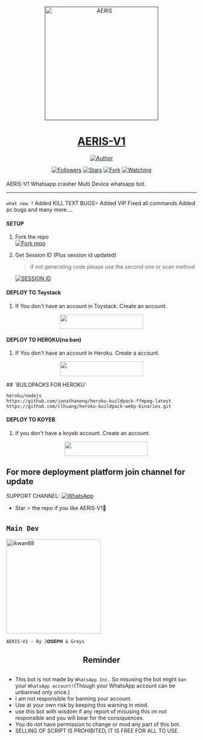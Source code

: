 <p align="center">  
  <a href="">
    <img alt="AERIS" height="300" src="https://telegra.ph/file/178680f8048d4a4c1637d.jpg">
    <h1 align="center">AERIS-V1</h1>
  </a>
</p>
<p align="center">
<a href="https://t.me/Jayikwanii"><img title="Author" src="https://img.shields.io/badge/AERIS-V1-black?style=for-the-badge&logo=telegram"></a>
<p/>
<p align="center">
<a href="https://github.com/ikwan68?tab=followers"><img title="Followers" src="https://img.shields.io/github/followers/ikwan68?label=Followers&style=social"></a>
<a href="https://github.com/ikwan68/Aeris-v1/stargazers/"><img title="Stars" src="https://img.shields.io/github/stars/ikwan68/Aeris-v1?&style=social"></a>
<a href="https://github.com/ikwan68/Aeris-v1/network/members"><img title="Fork" src="https://img.shields.io/github/forks/ikwan68/Aeris-v1?style=social"></a>
<a href="https://github.com/ikwan68/Aeris-v1/watchers"><img title="Watching" src="https://img.shields.io/github/watchers/ikwan68/Aeris-v1?label=Watching&style=social"></a>
</p>

####  
AERIS-V1 Whatsapp crasher Multi Device whatsapp bot.

***

####
``` what new ? ```
Added KILL TEXT BUGS=
Added VIP
Fixed all commands
Added pc bugs 
and many more....

#### SETUP

1. Fork the repo
    <br>
<a href='https://github.com/ikwan68/Aeris-v1/fork' target="_blank"><img alt='Fork repo' src='https://img.shields.io/badge/Fork Repo-100000?style=for-the-badge&logo=scan&logoColor=white&labelColor=black&color=black'/></a>



2. Get Session ID (Plus session id updated)
   > if not generating code please use the second one or scan method
    
     <a href='https://ednut-tech-web.onrender.com' target="_blank"><img alt='SESSION ID' src='https://img.shields.io/badge/Session_id-100000?style=for-the-badge&logo=scan&logoColor=white&labelColor=black&color=black'/></a>
     

#### DEPLOY TO Toystack

1. If You don't have an account in Toystack. Create an account.
    <br>
<p align="center"><a href="https://toystack.ai"> <img src="https://img.shields.io/badge/Toystack%20Account-blue?style=for-the-badge&logo=Toystack" width="220" height="38.45"/></a></p>

#### DEPLOY TO HEROKU(no ban)

1. If You don't have an account in Heroku. Create a account.
    <br>
<p align="center"><a href="https://signup.heroku.com"> <img src="https://img.shields.io/badge/heroku%20Account-blue?style=for-the-badge&logo=heroku" width="220" height="38.45"/></a></p>
## `BUILDPACKS FOR HEROKU`

```
heroku/nodejs
https://github.com/jonathanong/heroku-buildpack-ffmpeg-latest
https://github.com/clhuang/heroku-buildpack-webp-binaries.git
```

#### DEPLOY TO KOYEB

1. if you don't have a koyeb account. Create an account.
   <br>
   <p align="center"><a href="https://app.koyeb.com/auth/signup"> <img src="https://img.shields.io/badge/Koyeb account-blue?style=for-the-badge&logo=koyeb" width="220" height="38.45"/></a></p>
 
 ## For more deployment platform join channel for update

SUPPORT CHANNEL: <a href="https://whatsapp.com/channel/0029VaefL9g0gcfLITSc841W"><img alt="WhatsApp" src="https://img.shields.io/badge/Join CHANNEL-25D366?style=for-the-badge&logo=whatsapp&logoColor=white"/></a>

- Star ⭐ the repo if you like AERIS-V1🥺


## `Main Dev` 
<a href="https://github.com/ikwan68"><img src="https://i.imgur.com/QvvICDx.jpeg" width="250" height="250" alt="ikwan68"/></a>
  
`AERIS-V1 - By J𝐎𝐒𝐄𝐏𝐇 & Greys`

<h2 align="center">  Reminder
</h2>
   
## 
- This bot is not made by `WhatsApp Inc.` So misusing the bot might `ban` your `WhatsApp account!`(Though your WhatsApp account can be unbanned only once.)
- I am not responsible for banning your account.
- Use at your own risk by keeping this warning in mind.
- use this bot with wisdom if any report of misusing this im not responsible and you will bear for the consiquences. 
- You do not have permission to change or mod any part of this bot. 
- SELLING OF SCRIPT IS PROHIBITED, IT IS FREE FOR ALL TO USE.
